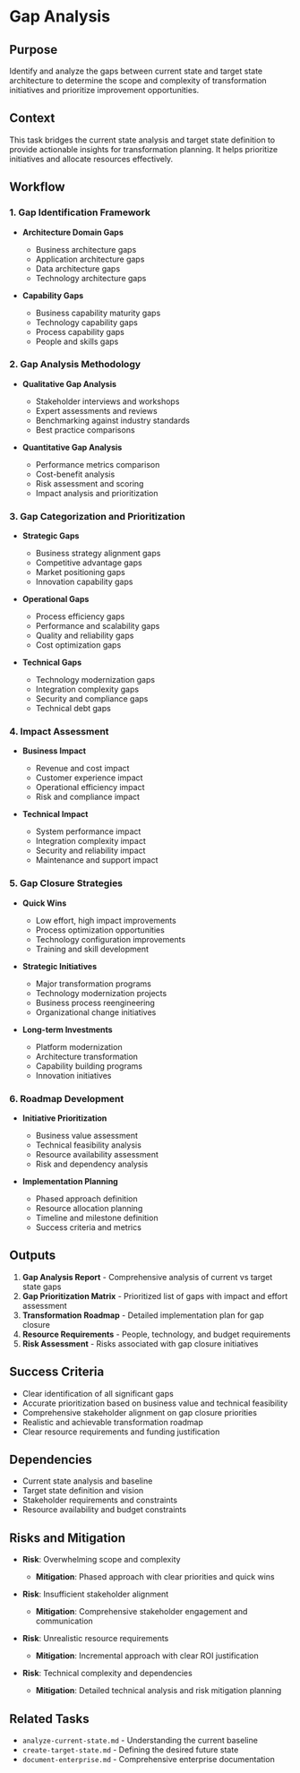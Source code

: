 # Gap Analysis

## Purpose
Identify and analyze the gaps between current state and target state architecture to determine the scope and complexity of transformation initiatives and prioritize improvement opportunities.

## Context
This task bridges the current state analysis and target state definition to provide actionable insights for transformation planning. It helps prioritize initiatives and allocate resources effectively.

## Workflow

### 1. Gap Identification Framework
- **Architecture Domain Gaps**
  - Business architecture gaps
  - Application architecture gaps
  - Data architecture gaps
  - Technology architecture gaps

- **Capability Gaps**
  - Business capability maturity gaps
  - Technology capability gaps
  - Process capability gaps
  - People and skills gaps

### 2. Gap Analysis Methodology
- **Qualitative Gap Analysis**
  - Stakeholder interviews and workshops
  - Expert assessments and reviews
  - Benchmarking against industry standards
  - Best practice comparisons

- **Quantitative Gap Analysis**
  - Performance metrics comparison
  - Cost-benefit analysis
  - Risk assessment and scoring
  - Impact analysis and prioritization

### 3. Gap Categorization and Prioritization
- **Strategic Gaps**
  - Business strategy alignment gaps
  - Competitive advantage gaps
  - Market positioning gaps
  - Innovation capability gaps

- **Operational Gaps**
  - Process efficiency gaps
  - Performance and scalability gaps
  - Quality and reliability gaps
  - Cost optimization gaps

- **Technical Gaps**
  - Technology modernization gaps
  - Integration complexity gaps
  - Security and compliance gaps
  - Technical debt gaps

### 4. Impact Assessment
- **Business Impact**
  - Revenue and cost impact
  - Customer experience impact
  - Operational efficiency impact
  - Risk and compliance impact

- **Technical Impact**
  - System performance impact
  - Integration complexity impact
  - Security and reliability impact
  - Maintenance and support impact

### 5. Gap Closure Strategies
- **Quick Wins**
  - Low effort, high impact improvements
  - Process optimization opportunities
  - Technology configuration improvements
  - Training and skill development

- **Strategic Initiatives**
  - Major transformation programs
  - Technology modernization projects
  - Business process reengineering
  - Organizational change initiatives

- **Long-term Investments**
  - Platform modernization
  - Architecture transformation
  - Capability building programs
  - Innovation initiatives

### 6. Roadmap Development
- **Initiative Prioritization**
  - Business value assessment
  - Technical feasibility analysis
  - Resource availability assessment
  - Risk and dependency analysis

- **Implementation Planning**
  - Phased approach definition
  - Resource allocation planning
  - Timeline and milestone definition
  - Success criteria and metrics

## Outputs
1. **Gap Analysis Report** - Comprehensive analysis of current vs target state gaps
2. **Gap Prioritization Matrix** - Prioritized list of gaps with impact and effort assessment
3. **Transformation Roadmap** - Detailed implementation plan for gap closure
4. **Resource Requirements** - People, technology, and budget requirements
5. **Risk Assessment** - Risks associated with gap closure initiatives

## Success Criteria
- Clear identification of all significant gaps
- Accurate prioritization based on business value and technical feasibility
- Comprehensive stakeholder alignment on gap closure priorities
- Realistic and achievable transformation roadmap
- Clear resource requirements and funding justification

## Dependencies
- Current state analysis and baseline
- Target state definition and vision
- Stakeholder requirements and constraints
- Resource availability and budget constraints

## Risks and Mitigation
- **Risk**: Overwhelming scope and complexity
  - **Mitigation**: Phased approach with clear priorities and quick wins

- **Risk**: Insufficient stakeholder alignment
  - **Mitigation**: Comprehensive stakeholder engagement and communication

- **Risk**: Unrealistic resource requirements
  - **Mitigation**: Incremental approach with clear ROI justification

- **Risk**: Technical complexity and dependencies
  - **Mitigation**: Detailed technical analysis and risk mitigation planning

## Related Tasks
- `analyze-current-state.md` - Understanding the current baseline
- `create-target-state.md` - Defining the desired future state
- `document-enterprise.md` - Comprehensive enterprise documentation 